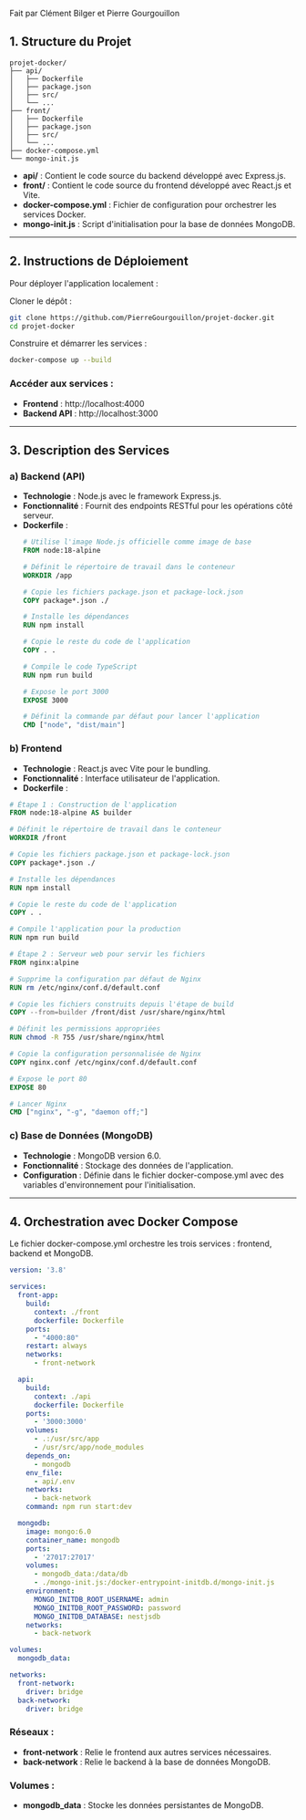 Fait par Clément Bilger et Pierre Gourgouillon

## 1. Structure du Projet
```
projet-docker/
├── api/
│   ├── Dockerfile
│   ├── package.json
│   ├── src/
│   └── ...
├── front/
│   ├── Dockerfile
│   ├── package.json
│   ├── src/
│   └── ...
├── docker-compose.yml
└── mongo-init.js
```


- **api/** : Contient le code source du backend développé avec Express.js.
- **front/** : Contient le code source du frontend développé avec React.js et Vite.
- **docker-compose.yml** : Fichier de configuration pour orchestrer les services Docker.
- **mongo-init.js** : Script d'initialisation pour la base de données MongoDB.

---

## 2. Instructions de Déploiement

Pour déployer l'application localement :

Cloner le dépôt :
```bash
git clone https://github.com/PierreGourgouillon/projet-docker.git
cd projet-docker
```

Construire et démarrer les services :
```bash
docker-compose up --build
```

### Accéder aux services :
- **Frontend** : http://localhost:4000
- **Backend API** : http://localhost:3000

---

## 3. Description des Services

### a) Backend (API)

- **Technologie** : Node.js avec le framework Express.js.
- **Fonctionnalité** : Fournit des endpoints RESTful pour les opérations côté serveur.
- **Dockerfile** :
    ```dockerfile
  # Utilise l'image Node.js officielle comme image de base
  FROM node:18-alpine

  # Définit le répertoire de travail dans le conteneur
  WORKDIR /app

  # Copie les fichiers package.json et package-lock.json
  COPY package*.json ./

  # Installe les dépendances
  RUN npm install

  # Copie le reste du code de l'application
  COPY . .

  # Compile le code TypeScript
  RUN npm run build

  # Expose le port 3000
  EXPOSE 3000

  # Définit la commande par défaut pour lancer l'application
  CMD ["node", "dist/main"]

### b) Frontend

- **Technologie** : React.js avec Vite pour le bundling.
- **Fonctionnalité** : Interface utilisateur de l'application.
- **Dockerfile** :
```dockerfile
# Étape 1 : Construction de l'application
FROM node:18-alpine AS builder

# Définit le répertoire de travail dans le conteneur
WORKDIR /front

# Copie les fichiers package.json et package-lock.json
COPY package*.json ./

# Installe les dépendances
RUN npm install

# Copie le reste du code de l'application
COPY . .

# Compile l'application pour la production
RUN npm run build

# Étape 2 : Serveur web pour servir les fichiers
FROM nginx:alpine

# Supprime la configuration par défaut de Nginx
RUN rm /etc/nginx/conf.d/default.conf

# Copie les fichiers construits depuis l'étape de build
COPY --from=builder /front/dist /usr/share/nginx/html

# Définit les permissions appropriées
RUN chmod -R 755 /usr/share/nginx/html

# Copie la configuration personnalisée de Nginx
COPY nginx.conf /etc/nginx/conf.d/default.conf

# Expose le port 80
EXPOSE 80

# Lancer Nginx
CMD ["nginx", "-g", "daemon off;"]
```

### c) Base de Données (MongoDB)

- **Technologie** : MongoDB version 6.0.
- **Fonctionnalité** : Stockage des données de l'application.
- **Configuration** : Définie dans le fichier docker-compose.yml avec des variables d'environnement pour l'initialisation.

---

## 4. Orchestration avec Docker Compose

Le fichier docker-compose.yml orchestre les trois services : frontend, backend et MongoDB.

```yaml
version: '3.8'

services:
  front-app:
    build:
      context: ./front
      dockerfile: Dockerfile
    ports:
      - "4000:80"
    restart: always
    networks:
      - front-network

  api:
    build:
      context: ./api
      dockerfile: Dockerfile
    ports:
      - '3000:3000'
    volumes:
      - .:/usr/src/app
      - /usr/src/app/node_modules
    depends_on:
      - mongodb
    env_file:
      - api/.env
    networks:
      - back-network
    command: npm run start:dev

  mongodb:
    image: mongo:6.0
    container_name: mongodb
    ports:
      - '27017:27017'
    volumes:
      - mongodb_data:/data/db
      - ./mongo-init.js:/docker-entrypoint-initdb.d/mongo-init.js
    environment:
      MONGO_INITDB_ROOT_USERNAME: admin
      MONGO_INITDB_ROOT_PASSWORD: password
      MONGO_INITDB_DATABASE: nestjsdb
    networks:
      - back-network

volumes:
  mongodb_data:

networks:
  front-network:
    driver: bridge
  back-network:
    driver: bridge
```

### Réseaux :
- **front-network** : Relie le frontend aux autres services nécessaires.
- **back-network** : Relie le backend à la base de données MongoDB.

### Volumes :

- **mongodb_data** : Stocke les données persistantes de MongoDB.

